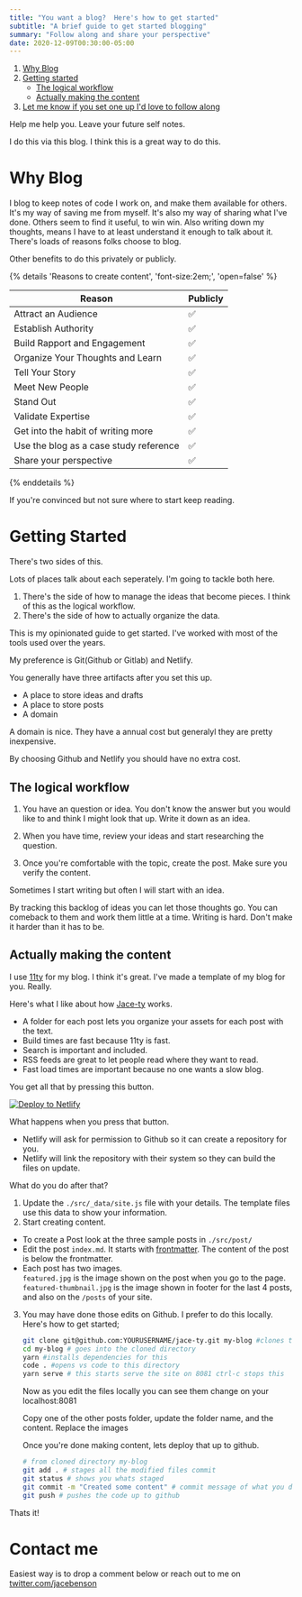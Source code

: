 ```yaml
---
title: "You want a blog?  Here's how to get started"
subtitle: "A brief guide to get started blogging"
summary: "Follow along and share your perspective"
date: 2020-12-09T00:30:00-05:00
---
```


1.  [Why Blog](#why-blog)
1.  [Getting started](#getting-started)
    - [The logical workflow](#the-logical-workflow)
    - [Actually making the content](#actually-making-the-content)
1.  [Let me know if you set one up I'd love to follow along](#contact-me)


Help me help you. Leave your future self notes.

I do this via this blog.  I think this is a great way to do this.  
<span><a name="why-blog"></a></span>

# Why Blog

I blog to keep notes of code I work on, and make them available for others.  It's my way of saving me from myself.  It's also my way of sharing what I've done.  Others seem to find it useful, to win win.  Also writing down my thoughts, means I have to at least understand it enough to talk about it.  There's loads of reasons folks choose to blog.  

Other benefits to do this privately or publicly.

{% details 'Reasons to create content', 'font-size:2em;', 'open=false' %}

| Reason                     | Publicly |
| ------------------------------------- | --- |
| Attract an Audience                    | ✅ |
| Establish Authority                    | ✅ |
| Build Rapport and Engagement           | ✅ |
| Organize Your Thoughts and Learn       | ✅ |
| Tell Your Story                        | ✅ |
| Meet New People                        | ✅ |
| Stand Out                              | ✅ |
| Validate Expertise                     | ✅ |
| Get into the habit of writing more     | ✅ |
| Use the blog as a case study reference | ✅ |
| Share your perspective                 | ✅ |

{% enddetails %}

If you're convinced but not sure where to start keep reading.
<span><a name="getting-started"></a></span>

# Getting Started

There's two sides of this.

Lots of places talk about each seperately.  I'm going to tackle both here.

1. There's the side of how to manage the ideas that become pieces.  I think of this as the logical workflow.
2. There's the side of how to actually organize the data.

This is my opinionated guide to get started.  I've worked with most of the tools used over the years.

My preference is Git(Github or Gitlab) and Netlify.

You generally have three artifacts after you set this up.

- A place to store ideas and drafts
- A place to store posts
- A domain

A domain is nice.  They have a annual cost but generalyl they are pretty inexpensive.

By choosing Github and Netlify you should have no extra cost.
<span><a name="the-logical-workflow"></a></span>

## The logical workflow

1.  You have an question or idea.  You don't know the answer but you would like to and think I might look that up.  Write it down as an idea.

1.  When you have time, review your ideas and start researching the question.  

1.  Once you're comfortable with the topic, create the post.  Make sure you verify the content.

Sometimes I start writing but often I will start with an idea.

By tracking this backlog of ideas you can let those thoughts go.  You can comeback to them and work them little at a time.  Writing is hard.  Don't make it harder than it has to be.
<span><a name="actually-making-the-content"></a></span>

## Actually making the content

I use [11ty](https://11ty.dev) for my blog.  I think it's great.  I've made a template of my blog for you.  Really.

Here's what I like about how [Jace-ty](https://github.com/jacebenson/jace-ty) works.

- A folder for each post lets you organize your assets for each post with the text.
- Build times are fast because 11ty is fast.
- Search is important and included.
- RSS feeds are great to let people read where they want to read.
- Fast load times are important because no one wants a slow blog.

You get all that by pressing this button.

[![Deploy to Netlify](https://www.netlify.com/img/deploy/button.svg)](https://app.netlify.com/start/deploy?repository=https://github.com/jacebenson/jace-ty)

What happens when you press that button.  

- Netlify will ask for permission to Github so it can create a repository for you.  
- Netlify will link the repository with their system so they can build the files on update.

What do you do after that?

1. Update the `./src/_data/site.js` file with your details.  The template files use this data to show your information.
2. Start creating content.
  - To create a Post look at the three sample posts in `./src/post/`
  - Edit the post `index.md`.  It starts with [frontmatter](https://www.11ty.dev/docs/data-frontmatter/).  The content of the post is below the frontmatter.
  - Each post has two images.  
    `featured.jpg` is the image shown on the post when you go to the page.
    `featured-thumbnail.jpg` is the image shown in footer for the last 4 posts, and also on the `/posts` of your site.
3. You may have done those edits on Github.  I prefer to do this locally.  Here's how to get started;
  
    ```bash
    git clone git@github.com:YOURUSERNAME/jace-ty.git my-blog #clones the code made from above
    cd my-blog # goes into the cloned directory
    yarn #installs dependencies for this
    code . #opens vs code to this directory
    yarn serve # this starts serve the site on 8081 ctrl-c stops this
    ```
    Now as you edit the files locally you can see them change on your localhost:8081

    Copy one of the other posts folder, update the folder name, and the content.  Replace the images

    Once you're done making content, lets deploy that up to github.

    ```bash
    # from cloned directory my-blog
    git add . # stages all the modified files commit
    git status # shows you whats staged
    git commit -m "Created some content" # commit message of what you did
    git push # pushes the code up to github
    ```
  
Thats it!

<span><a name="contact-me"></a></span>

# Contact me

Easiest way is to drop a comment below or reach out to me on [twitter.com/jacebenson](https://twitter.com/jacebenson)